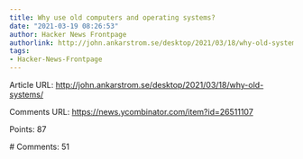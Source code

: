```yaml
---
title: Why use old computers and operating systems?
date: "2021-03-19 08:26:53"
author: Hacker News Frontpage
authorlink: http://john.ankarstrom.se/desktop/2021/03/18/why-old-systems/
tags:
- Hacker-News-Frontpage
---
```


<p>Article URL: <a href="http://john.ankarstrom.se/desktop/2021/03/18/why-old-systems/">http://john.ankarstrom.se/desktop/2021/03/18/why-old-systems/</a></p>
<p>Comments URL: <a href="https://news.ycombinator.com/item?id=26511107">https://news.ycombinator.com/item?id=26511107</a></p>
<p>Points: 87</p>
<p># Comments: 51</p>
